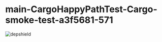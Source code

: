 # main-CargoHappyPathTest-Cargo-smoke-test-a3f5681-571

![depshield](https://depshield.sonatype.org/badges/depshield-prod/main-CargoHappyPathTest-Cargo-smoke-test-a3f5681-571/depshield.svg)
